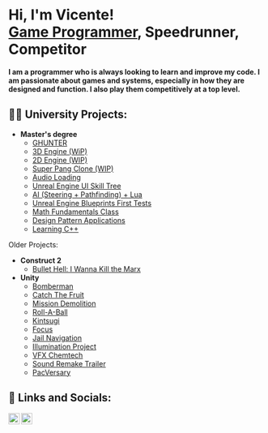 <h1>Hi, I'm Vicente! <br/> <a href="https://www.linkedin.com/in/vicente-cupello-813494244/">Game Programmer</a>, Speedrunner, Competitor</h1>
<b>I am a programmer who is always looking to learn and improve my code. I am passionate about games and systems, especially in how they are designed and function. I also play them competitively at a top level.</b>
  
<h2>👨‍💻 University Projects:</h2>

- <b>Master's degree</b>
  - [GHUNTER](https://github.com/gamedevmaster/gamedevmaster_g3_2324)
  - [3D Engine (WiP)](https://github.com/VerdalJG/3D-Programming-Class)
  - [2D Engine (WIP)](https://github.com/VerdalJG/2D-Programming-Class)
  - [Super Pang Clone (WIP)](https://github.com/VerdalJG/Code-Architecture-Class)
  - [Audio Loading](https://github.com/VerdalJG/Audio-Class)
  - [Unreal Engine UI Skill Tree](https://github.com/VerdalJG/UI-Class)
  - [AI (Steering + Pathfinding) + Lua](https://github.com/VerdalJG/AI-Scripting-Class)
  - [Unreal Engine Blueprints First Tests](https://github.com/VerdalJG/Unreal-Class)
  - [Math Fundamentals Class](https://github.com/VerdalJG/Math-Fundamentals-Class)
  - [Design Pattern Applications](https://github.com/VerdalJG/Software-Engineering-Class)
  - [Learning C++](https://github.com/VerdalJG/CPP-Class)

Older Projects:
- <b>Construct 2</b>
  - [Bullet Hell: I Wanna Kill the Marx](https://github.com/VerdalJG/I-Wanna-Kill-The-Marx)
- <b>Unity</b>
  - [Bomberman](https://github.com/VerdalJG/Bomberman-University-Project)
  - [Catch The Fruit](https://github.com/VerdalJG/Catch-The-Fruit)
  - [Mission Demolition](https://github.com/VerdalJG/Mission-Demolition)
  - [Roll-A-Ball](https://github.com/VerdalJG/Roll-A-Ball)
  - [Kintsugi](https://github.com/VerdalJG/Kintsugi)
  - [Focus](https://github.com/VerdalJG/Focus)
  - [Jail Navigation](https://github.com/VerdalJG/Jail-Navigation)
  - [Illumination Project](https://github.com/VerdalJG/Dungeon-Illumination)
  - [VFX Chemtech](https://github.com/VerdalJG/VFX-Chemtech)
  - [Sound Remake Trailer](https://github.com/VerdalJG/PalWorld-Sound-Remake)
  - [PacVersary](https://github.com/VerdalJG/Pacversary)



<h2> 🤳 Links and Socials:</h2>

[<img align="left" alt="Verdal | YouTube" width="22px" src="https://cdn.jsdelivr.net/npm/simple-icons@v3/icons/youtube.svg" />][youtube]
[<img align="left" alt="Verdal | LinkedIn" width="22px" src="https://cdn.jsdelivr.net/npm/simple-icons@v3/icons/linkedin.svg" />][linkedin]

[youtube]: https://www.youtube.com/channel/UC9WjT4KkPE9z2LB30feGQ0g
[linkedin]: https://www.linkedin.com/in/vicente-cupello-813494244/

<!--
**VerdalJG/VerdalJG** is a ✨ _special_ ✨ repository because its `README.md` (this file) appears on your GitHub profile.

Here are some ideas to get you started:

- 🔭 I’m currently working on ...
- 🌱 I’m currently learning ...
- 👯 I’m looking to collaborate on ...
- 🤔 I’m looking for help with ...
- 💬 Ask me about ...
- 📫 How to reach me: ...
- 😄 Pronouns: ...
- ⚡ Fun fact: ...
-->

